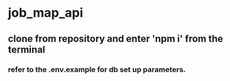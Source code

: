# job_map_api

## clone from repository and enter 'npm i' from the terminal

### refer to the .env.example for db set up parameters.
